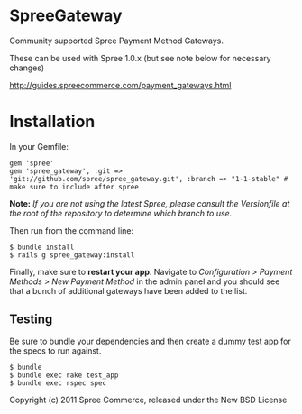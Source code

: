 SpreeGateway
============

Community supported Spree Payment Method Gateways. 

These can be used with Spree 1.0.x (but see note below for necessary changes)

http://guides.spreecommerce.com/payment_gateways.html

Installation
=======


In your Gemfile:

    gem 'spree'
    gem 'spree_gateway', :git => 'git://github.com/spree/spree_gateway.git', :branch => "1-1-stable" # make sure to include after spree

**Note:** *If you are not using the latest Spree, please consult the Versionfile at the
root of the repository to determine which branch to use.*

Then run from the command line:

    $ bundle install
    $ rails g spree_gateway:install

Finally, make sure to **restart your app**. Navigate to *Configuration > Payment Methods > New Payment Method*  in the admin panel and you should see that a bunch of additional gateways have been added to the list.

Testing
-------

Be sure to bundle your dependencies and then create a dummy test app for the specs to run against.

    $ bundle
    $ bundle exec rake test_app
    $ bundle exec rspec spec

Copyright (c) 2011 Spree Commerce, released under the New BSD License
